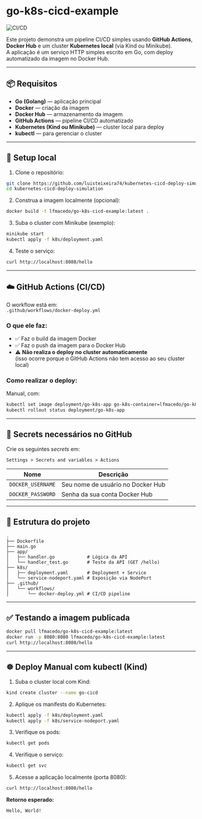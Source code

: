 # go-k8s-cicd-example

![CI/CD](https://github.com/luisteixeira74/kubernetes-cicd-deploy-simulation/actions/workflows/docker-deploy.yml/badge.svg)

Este projeto demonstra um pipeline CI/CD simples usando **GitHub Actions**, **Docker Hub** e um cluster **Kubernetes local** (via Kind ou Minikube).  
A aplicação é um serviço HTTP simples escrito em Go, com deploy automatizado da imagem no Docker Hub.

---

## 📦 Requisitos

- **Go (Golang)** — aplicação principal
- **Docker** — criação da imagem
- **Docker Hub** — armazenamento da imagem
- **GitHub Actions** — pipeline CI/CD automatizado
- **Kubernetes (Kind ou Minikube)** — cluster local para deploy
- **kubectl** — para gerenciar o cluster

---

## 🚀 Setup local

1. Clone o repositório:

```bash
git clone https://github.com/luisteixeira74/kubernetes-cicd-deploy-simulation.git
cd kubernetes-cicd-deploy-simulation
```

2. Construa a imagem localmente (opcional):

```bash
docker build -t lfmacedo/go-k8s-cicd-example:latest .
```

3. Suba o cluster com Minikube (exemplo):

```bash
minikube start
kubectl apply -f k8s/deployment.yaml
```

4. Teste o serviço:

```bash
curl http://localhost:8080/hello
```

---

## ☁️ GitHub Actions (CI/CD)

O workflow está em:  
`.github/workflows/docker-deploy.yml`

### O que ele faz:

- ✅ Faz o build da imagem Docker
- ✅ Faz o push da imagem para o Docker Hub
- ⚠️ **Não realiza o deploy no cluster automaticamente**  
  (isso ocorre porque o GitHub Actions não tem acesso ao seu cluster local)

### Como realizar o deploy:

Manual, com:

```bash
kubectl set image deployment/go-k8s-app go-k8s-container=lfmacedo/go-k8s-cicd-example:latest
kubectl rollout status deployment/go-k8s-app
```

---

## 🔐 Secrets necessários no GitHub

Crie os seguintes *secrets* em:

`Settings > Secrets and variables > Actions`

| Nome                | Descrição                          |
|---------------------|-----------------------------------|
| `DOCKER_USERNAME`   | Seu nome de usuário no Docker Hub |
| `DOCKER_PASSWORD`   | Senha da sua conta Docker Hub     |

---

## 📁 Estrutura do projeto

```
.
├── Dockerfile
├── main.go
├── app/
│   ├── handler.go            # Lógica da API
│   └── handler_test.go       # Teste da API (GET /hello)
├── k8s/
│   ├── deployment.yaml       # Deployment + Service
│   └── service-nodeport.yaml # Exposição via NodePort
├── .github/
│   └── workflows/
│       └── docker-deploy.yml # CI/CD pipeline

```

---

## ✅ Testando a imagem publicada

```bash
docker pull lfmacedo/go-k8s-cicd-example:latest
docker run -p 8080:8080 lfmacedo/go-k8s-cicd-example:latest
curl http://localhost:8080/hello
```

---

## ☸️ Deploy Manual com kubectl (Kind)

1. Suba o cluster local com Kind:

```bash
kind create cluster --name go-cicd
```

2. Aplique os manifests do Kubernetes:

```bash
kubectl apply -f k8s/deployment.yaml
kubectl apply -f k8s/service-nodeport.yaml
```

3. Verifique os pods:

```bash
kubectl get pods
```

4. Verifique o serviço:

```bash
kubectl get svc
```

5. Acesse a aplicação localmente (porta 8080):

```bash
curl http://localhost:8080/hello
```

**Retorno esperado:**
```
Hello, World!
```